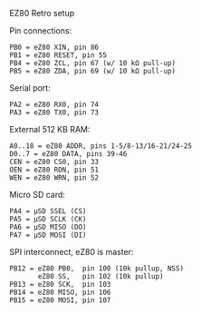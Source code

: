 EZ80 Retro setup

Pin connections:

    PB0 = eZ80 XIN, pin 86
    PB1 = eZ80 RESET, pin 55
    PB4 = eZ80 ZCL, pin 67 (w/ 10 kΩ pull-up)
    PB5 = eZ80 ZDA, pin 69 (w/ 10 kΩ pull-up)

Serial port:

    PA2 = eZ80 RX0, pin 74
    PA3 = eZ80 TX0, pin 73

External 512 KB RAM:

    A0..18 = eZ80 ADDR, pins 1-5/8-13/16-21/24-25
    D0..7 = eZ80 DATA, pins 39-46
    CEN = eZ80 CS0, pin 33
    OEN = eZ80 RDN, pin 51
    WEN = eZ80 WRN, pin 52

Micro SD card:
 
    PA4 = µSD SSEL (CS)
    PA5 = µSD SCLK (CK)
    PA6 = µSD MISO (DO)
    PA7 = µSD MOSI (DI)

SPI interconnect, eZ80 is master:

    PB12 = eZ80 PB0,  pin 100 (10k pullup, NSS)
           eZ80 SS,   pin 102 (10k pullup)
    PB13 = eZ80 SCK,  pin 103
    PB14 = eZ80 MISO, pin 106
    PB15 = eZ80 MOSI, pin 107

